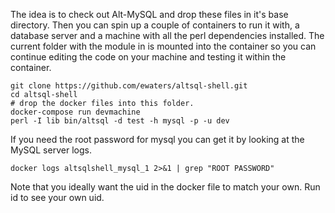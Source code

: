 The idea is to check out Alt-MySQL and drop these files in it's base directory.  Then you can spin up a couple of containers to run it with, a database server and a machine with all the perl dependencies installed.  The current folder with the module in is mounted into the container so you can continue editing the code on your machine and testing it within the container.

```
git clone https://github.com/ewaters/altsql-shell.git
cd altsql-shell
# drop the docker files into this folder.
docker-compose run devmachine
perl -I lib bin/altsql -d test -h mysql -p -u dev
```

If you need the root password for mysql you can get it by looking at the MySQL server logs.

```
docker logs altsqlshell_mysql_1 2>&1 | grep "ROOT PASSWORD"
```

Note that you ideally want the uid in the docker file to match your own. Run id to see your own uid.


